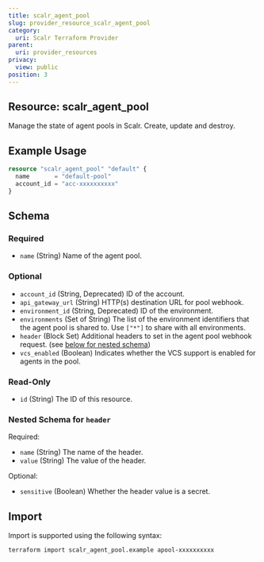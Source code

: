 ```yaml
---
title: scalr_agent_pool
slug: provider_resource_scalr_agent_pool
category:
  uri: Scalr Terraform Provider
parent:
  uri: provider_resources
privacy:
  view: public
position: 3
---
```

## Resource: scalr_agent_pool

Manage the state of agent pools in Scalr. Create, update and destroy.

## Example Usage

```terraform
resource "scalr_agent_pool" "default" {
  name       = "default-pool"
  account_id = "acc-xxxxxxxxxx"
}
```

<!-- schema generated by tfplugindocs -->
## Schema

### Required

- `name` (String) Name of the agent pool.

### Optional

- `account_id` (String, Deprecated) ID of the account.
- `api_gateway_url` (String) HTTP(s) destination URL for pool webhook.
- `environment_id` (String, Deprecated) ID of the environment.
- `environments` (Set of String) The list of the environment identifiers that the agent pool is shared to. Use `["*"]` to share with all environments.
- `header` (Block Set) Additional headers to set in the agent pool webhook request. (see [below for nested schema](#nestedblock--header))
- `vcs_enabled` (Boolean) Indicates whether the VCS support is enabled for agents in the pool.

### Read-Only

- `id` (String) The ID of this resource.

<a id="nestedblock--header"></a>
### Nested Schema for `header`

Required:

- `name` (String) The name of the header.
- `value` (String) The value of the header.

Optional:

- `sensitive` (Boolean) Whether the header value is a secret.

## Import

Import is supported using the following syntax:

```shell
terraform import scalr_agent_pool.example apool-xxxxxxxxxx
```
